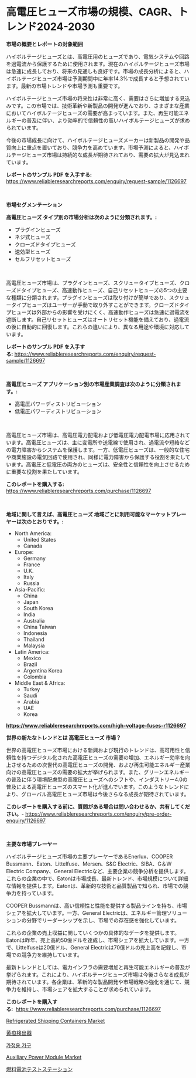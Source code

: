 <p><h1>高電圧ヒューズ市場の規模、CAGR、トレンド2024-2030</h1></p><p><strong>市場の概要とレポートの対象範囲</strong></p>
<p><p>ハイボルテージヒューズとは、高電圧用のヒューズであり、電気システムや回路を過電流から保護するために使用されます。現在のハイボルテージヒューズ市場は急速に成長しており、将来の見通しも良好です。市場の成長分析によると、ハイボルテージヒューズ市場は予測期間中に年率14.3%で成長すると予想されています。最新の市場トレンドや市場予測も重要です。</p><p>ハイボルテージヒューズ市場の将来性は非常に高く、需要はさらに増加する見込みです。この市場では、技術革新や新製品の開発が進んでおり、さまざまな産業においてハイボルテージヒューズの需要が高まっています。また、再生可能エネルギーの普及に伴い、より効率的で信頼性の高いハイボルテージヒューズが求められています。</p><p>今後の市場成長に向けて、ハイボルテージヒューズメーカーは新製品の開発や品質向上に重点を置いており、競争力を高めています。市場予測によると、ハイボルテージヒューズ市場は持続的な成長が期待されており、需要の拡大が見込まれています。</p></p>
<p><strong>レポートのサンプル PDF を入手する:</strong> <a href="https://www.reliableresearchreports.com/enquiry/request-sample/1126697">https://www.reliableresearchreports.com/enquiry/request-sample/1126697</a></p>
<p>&nbsp;</p>
<p><strong>市場セグメンテーション</strong></p>
<p><strong>高電圧ヒューズ タイプ別の市場分析は次のように分類されます。:</strong></p>
<p><ul><li>プラグインヒューズ</li><li>ネジ式ヒューズ</li><li>クローズドタイプヒューズ</li><li>速効型ヒューズ</li><li>セルフリセットヒューズ</li></ul></p>
<p>&nbsp;</p>
<p><p>高電圧ヒューズ市場は、プラグインヒューズ、スクリュータイプヒューズ、クローズドタイプヒューズ、高速動作ヒューズ、自己リセットヒューズの5つの主要な種類に分類されます。プラグインヒューズは取り付けが簡単であり、スクリュータイプヒューズはユーザーが手動で取り外すことができます。クローズドタイプヒューズは外部からの影響を受けにくく、高速動作ヒューズは急速に過電流を遮断します。自己リセットヒューズはオートリセット機能を備えており、過電流の後に自動的に回復します。これらの違いにより、異なる用途や環境に対応しています。</p></p>
<p><strong>レポートのサンプル PDF を入手する:</strong>&nbsp;<a href="https://www.reliableresearchreports.com/enquiry/request-sample/1126697">https://www.reliableresearchreports.com/enquiry/request-sample/1126697</a></p>
<p>&nbsp;</p>
<p><strong> 高電圧ヒューズ アプリケーション別の市場産業調査は次のように分類されます。:</strong></p>
<p><ul><li>高電圧パワーディストリビューション</li><li>低電圧パワーディストリビューション</li></ul></p>
<p>&nbsp;</p>
<p><p>高電圧ヒューズ市場は、高電圧電力配電および低電圧電力配電市場に応用されています。高電圧ヒューズは、主に変電所や送電線で使用され、過電流や短絡などの電力障害からシステムを保護します。一方、低電圧ヒューズは、一般的な住宅や商業施設の電気回路で使用され、同様に電力障害から保護する役割を果たしています。高電圧と低電圧の両方のヒューズは、安全性と信頼性を向上させるために重要な役割を果たしています。</p></p>
<p><strong>このレポートを購入する:</strong>&nbsp; <a href="https://www.reliableresearchreports.com/purchase/1126697">https://www.reliableresearchreports.com/purchase/1126697</a></p>
<p>&nbsp;</p>
<p><strong>地域に関して言えば、高電圧ヒューズ 地域ごとに利用可能なマーケットプレーヤーは次のとおりです。:</strong></p>
<p><ul>
    <li>
        North America:
        <ul>
            <li>United States</li>
            <li>Canada</li>
        </ul>
    </li>
    <li>
        Europe:
        <ul>
            <li>Germany</li>
            <li>France</li>
            <li>U.K.</li>
            <li>Italy</li>
            <li>Russia</li>
        </ul>
    </li>
    <li>
        Asia-Pacific:
        <ul>
            <li>China</li>
            <li>Japan</li>
            <li>South Korea</li>
            <li>India</li>
            <li>Australia</li>
            <li>China Taiwan</li>
            <li>Indonesia</li>
            <li>Thailand</li>
            <li>Malaysia</li>
        </ul>
    </li>
    <li>
        Latin America:
        <ul>
            <li>Mexico</li>
            <li>Brazil</li>
            <li>Argentina Korea</li>
            <li>Colombia</li>
        </ul>
    </li>
    <li>
        Middle East & Africa:
        <ul>
            <li>Turkey</li>
            <li>Saudi</li>
            <li>Arabia</li>
            <li>UAE</li>
            <li>Korea</li>
        </ul>
    </li>
    </ul></p>
<p><strong><a href="https://www.reliableresearchreports.com/high-voltage-fuses-r1126697">https://www.reliableresearchreports.com/high-voltage-fuses-r1126697</a></strong>&nbsp;</p>
<p><strong>世界の新たなトレンドとは 高電圧ヒューズ 市場？</strong></p>
<p><p>世界の高電圧ヒューズ市場における新興および現行のトレンドは、高可用性と信頼性を持つデジタル化された高電圧ヒューズの需要の増加、エネルギー効率を向上させるための次世代の高電圧ヒューズの開発、および再生可能エネルギー産業向けの高電圧ヒューズの需要の拡大が挙げられます。また、グリーンエネルギーの普及に伴う環境配慮型の高電圧ヒューズへのシフトや、インダストリー4.0の普及による高電圧ヒューズのスマート化が進んでいます。このようなトレンドにより、グローバル高電圧ヒューズ市場は今後さらなる成長が期待されています。</p></p>
<p><strong>このレポートを購入する前に、質問がある場合は問い合わせるか、共有してください。</strong>- <a href="https://www.reliableresearchreports.com/enquiry/pre-order-enquiry/1126697">https://www.reliableresearchreports.com/enquiry/pre-order-enquiry/1126697</a></p>
<p>&nbsp;</p>
<p><strong>主要な市場プレーヤー</strong></p>
<p><p>ハイボルテージヒューズ市場の主要プレーヤーであるEnerlux、COOPER Bussmann、Eaton、Littelfuse、Mersen、S&C Electric、SIBA、G＆W Electric Company、General Electricなど、主要企業の競争分析を提供します。これらの企業の中で、Eatonは市場成長、最新トレンド、市場規模について詳細な情報を提供します。Eatonは、革新的な技術と品質製品で知られ、市場での競争力を持っています。 </p><p>COOPER Bussmannは、高い信頼性と性能を提供する製品ラインを持ち、市場シェアを拡大しています。一方、General Electricは、エネルギー管理ソリューションの分野でリーダーシップを示し、市場での存在感を強化しています。</p><p>これらの企業の売上収益に関していくつかの具体的なデータを提供します。Eatonは昨年、売上高約50億ドルを達成し、市場シェアを拡大しています。一方で、Littelfuseは20億ドル、General Electricは70億ドルの売上高を記録し、市場での競争力を維持しています。</p><p>最新トレンドとしては、電力インフラの需要増加と再生可能エネルギーの普及が挙げられます。これにより、ハイボルテージヒューズ市場は今後さらなる成長が期待されています。各企業は、革新的な製品開発や市場戦略の強化を通じて、競争力を維持し、市場シェアを拡大することが求められています。</p></p>
<p><strong>このレポートを購入する:</strong>&nbsp;&nbsp;<a href="https://www.reliableresearchreports.com/purchase/1126697">https://www.reliableresearchreports.com/purchase/1126697</a></p>
<p><p><a href="https://view.publitas.com/reportprime-1/refrigerated-shipping-containers-market-report-reveals-the-latest-trends-and-growth-opportunities-of-this-market/">Refrigerated Shipping Containers Market</a></p><p><a href="https://medium.com/@zulu.dawn/%E9%BB%84%E7%96%B8%E6%A4%9C%E5%87%BA%E5%99%A8%E5%B8%82%E5%A0%B4%E5%88%86%E6%9E%90-%E3%81%9D%E3%81%AEcagr-%E5%B8%82%E5%A0%B4%E3%82%BB%E3%82%B0%E3%83%A1%E3%83%B3%E3%83%86%E3%83%BC%E3%82%B7%E3%83%A7%E3%83%B3%E3%81%8A%E3%82%88%E3%81%B3%E3%82%B0%E3%83%AD%E3%83%BC%E3%83%90%E3%83%AB%E7%94%A3%E6%A5%AD%E6%A6%82%E8%A6%81-663f5f2c48a1">黄疸検出器</a></p><p><a href="https://medium.com/@sweetums856856/2024-2031%EB%85%84-%EA%B8%B0%EA%B0%84%EC%9D%84-%EB%8C%80%EC%83%81%EC%9C%BC%EB%A1%9C-%ED%95%98%EB%8A%94-%EA%B0%80%EA%B5%AC-%EC%8B%9C%EC%9E%A5-%EB%8F%99%ED%96%A5-%EB%B0%8F-%EC%8B%9C%EC%9E%A5-%EB%B6%84%EC%84%9D%EC%9D%84-%EC%98%88%EC%B8%A1%ED%95%A9%EB%8B%88%EB%8B%A4-cd7c0eec4f87">가정용 가구</a></p><p><a href="https://artistic-helicopter-ca9.notion.site/Auxiliary-Power-Module-Market-Furnishes-Information-on-Market-Share-Market-Trends-and-Market-Growt-833d62dac59d495db5c30fddaa84e696">Auxiliary Power Module Market</a></p><p><a href="https://medium.com/@keithpiper1905/%E7%87%83%E6%96%99%E9%9B%BB%E6%B1%A0%E8%A9%A6%E9%A8%93%E3%82%B9%E3%83%86%E3%83%BC%E3%82%B7%E3%83%A7%E3%83%B3%E5%B8%82%E5%A0%B4%E3%81%AE%E3%83%A1%E3%83%88%E3%83%AA%E3%83%83%E3%82%AF%E3%82%B9%E3%82%92%E8%A7%A3%E8%AA%AD%E3%81%99%E3%82%8B-%E5%B8%82%E5%A0%B4%E3%82%B7%E3%82%A7%E3%82%A2-%E3%83%88%E3%83%AC%E3%83%B3%E3%83%89-%E3%81%8A%E3%82%88%E3%81%B3%E6%88%90%E9%95%B7%E3%83%91%E3%82%BF%E3%83%BC%E3%83%B3-7c9748e5487d">燃料電池テストステーション</a></p></p>